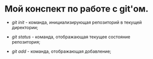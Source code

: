 # Мой конспект по работе с git'ом.

* *git init* - команда, инициализирующая репозиторий в текущей директории;

* *git status* - команда, отображающая текущее состояние репозитория;

* *git add* - команда, отображающая добавление;

